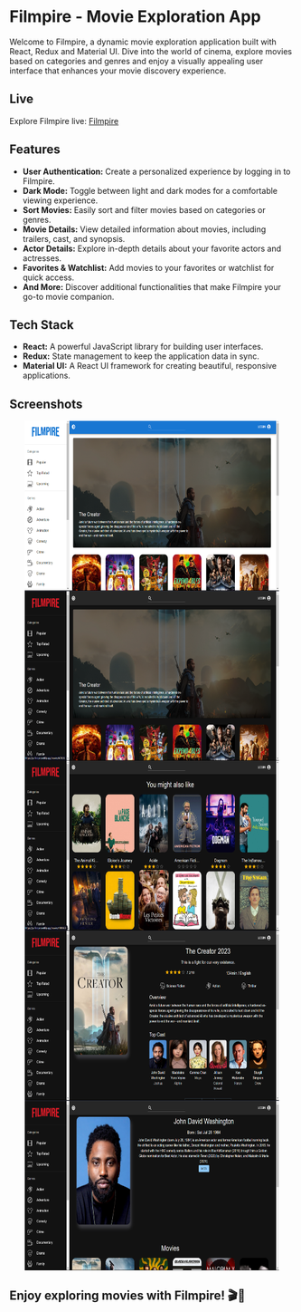 # Filmpire - Movie Exploration App

Welcome to Filmpire, a dynamic movie exploration application built with React, Redux and Material UI. Dive into the world of cinema, explore movies based on categories and genres and enjoy a visually appealing user interface that enhances your movie discovery experience.

## Live

Explore Filmpire live: [Filmpire](https://yy-filmpire.netlify.app/)

## Features

- **User Authentication:** Create a personalized experience by logging in to Filmpire.
- **Dark Mode:** Toggle between light and dark modes for a comfortable viewing experience.
- **Sort Movies:** Easily sort and filter movies based on categories or genres.
- **Movie Details:** View detailed information about movies, including trailers, cast, and synopsis.
- **Actor Details:** Explore in-depth details about your favorite actors and actresses.
- **Favorites & Watchlist:** Add movies to your favorites or watchlist for quick access.
- **And More:** Discover additional functionalities that make Filmpire your go-to movie companion.

## Tech Stack

- **React:** A powerful JavaScript library for building user interfaces.
- **Redux:** State management to keep the application data in sync.
- **Material UI:** A React UI framework for creating beautiful, responsive applications.

## Screenshots

<div style="display: flex; flex-wrap: wrap; justify-content: center; align-items: center;">
<img src="./public/images/homePage_light.png" width="450px" height="300px">
<img src="./public/images/homePage_dark.png" width="450px" height="300px">
<img src="./public/images/moviesPage.png" width="450px" height="300px">
<img src="./public/images/movieDetailPage.png" width="450px" height="300px">
<img src="./public/images/actorDetailPage.png" width="450px" height="300px">
</div>

## Enjoy exploring movies with Filmpire! 🎬🍿
